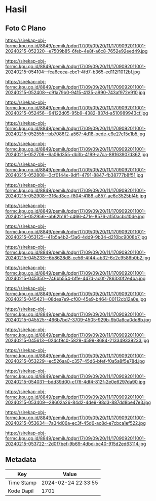 # Hasil

## Foto C Plano

https://sirekap-obj-formc.kpu.go.id/8849/pemilu/pdpr/17/09/09/20/11/1709092011001-20240215-052320--e7509b85-6feb-4e8f-a6c8-7652e92eed49.jpg

https://sirekap-obj-formc.kpu.go.id/8849/pemilu/pdpr/17/09/09/20/11/1709092011001-20240215-054104--fca6ceca-cbc1-4fd7-b365-ed112f1012bf.jpg

https://sirekap-obj-formc.kpu.go.id/8849/pemilu/pdpr/17/09/09/20/11/1709092011001-20240215-052408--c91a79b0-9415-4135-a990-743af972e910.jpg

https://sirekap-obj-formc.kpu.go.id/8849/pemilu/pdpr/17/09/09/20/11/1709092011001-20240215-052456--94122d05-95b9-4382-837d-a510989943cf.jpg

https://sirekap-obj-formc.kpu.go.id/8849/pemilu/pdpr/17/09/09/20/11/1709092011001-20240215-052555--bb7086f2-a567-4d18-bede-e9e27c15c1b5.jpg

https://sirekap-obj-formc.kpu.go.id/8849/pemilu/pdpr/17/09/09/20/11/1709092011001-20240215-052706--6a06d355-db3b-4199-a7ca-88163907d362.jpg

https://sirekap-obj-formc.kpu.go.id/8849/pemilu/pdpr/17/09/09/20/11/1709092011001-20240215-052808--3cf0144e-9df1-4791-8847-fb38777b8f51.jpg

https://sirekap-obj-formc.kpu.go.id/8849/pemilu/pdpr/17/09/09/20/11/1709092011001-20240215-052908--316ad3ee-f804-4188-a857-ae6c3525bf4b.jpg

https://sirekap-obj-formc.kpu.go.id/8849/pemilu/pdpr/17/09/09/20/11/1709092011001-20240215-052956--ab62b16f-c466-471e-8576-a150acbc10de.jpg

https://sirekap-obj-formc.kpu.go.id/8849/pemilu/pdpr/17/09/09/20/11/1709092011001-20240215-053125--41b5a4b2-f3a6-4dd9-9b34-d210bc9008b7.jpg

https://sirekap-obj-formc.kpu.go.id/8849/pemilu/pdpr/17/09/09/20/11/1709092011001-20240215-045233--6b8628d8-ce56-4f44-ab32-6c2c9586b0b2.jpg

https://sirekap-obj-formc.kpu.go.id/8849/pemilu/pdpr/17/09/09/20/11/1709092011001-20240215-045350--746bb554-bffe-447d-ac0f-786330f2e4ba.jpg

https://sirekap-obj-formc.kpu.go.id/8849/pemilu/pdpr/17/09/09/20/11/1709092011001-20240215-045421--08dea7e9-cf00-45e9-b464-00112cb12a0e.jpg

https://sirekap-obj-formc.kpu.go.id/8849/pemilu/pdpr/17/09/09/20/11/1709092011001-20240215-045525--466b7bd7-3709-4505-929b-9b0a6ca0dd8b.jpg

https://sirekap-obj-formc.kpu.go.id/8849/pemilu/pdpr/17/09/09/20/11/1709092011001-20240215-045613--024cf9c0-5829-4599-8684-213349339233.jpg

https://sirekap-obj-formc.kpu.go.id/8849/pemilu/pdpr/17/09/09/20/11/1709092011001-20240215-053229--ec526aa0-c357-45d6-bfef-f0a5a8f5e78d.jpg

https://sirekap-obj-formc.kpu.go.id/8849/pemilu/pdpr/17/09/09/20/11/1709092011001-20240215-054031--bdd39d00-cf76-4df4-812f-2e0e6297da90.jpg

https://sirekap-obj-formc.kpu.go.id/8849/pemilu/pdpr/17/09/09/20/11/1709092011001-20240215-053409--28602a26-84d2-4de9-98d3-887dd8be47e3.jpg

https://sirekap-obj-formc.kpu.go.id/8849/pemilu/pdpr/17/09/09/20/11/1709092011001-20240215-053634--7a34d06a-ec3f-45d6-ac8d-e7cbca1ef522.jpg

https://sirekap-obj-formc.kpu.go.id/8849/pemilu/pdpr/17/09/09/20/11/1709092011001-20240215-053722--2d0f7bef-9b69-4dbd-bc40-915d2ed63114.jpg


## Metadata

| Key        | Value               |
| ---------- | ------------------- |
| Time Stamp | 2024-02-24 22:33:55 |
| Kode Dapil | 1701                |



